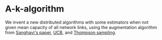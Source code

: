 # A-k-algorithm
We invent a new distributed algorithms with some estimators when not given mean capacity of all network links, using the augmentation algorithm from [Sanghavi's paper](https://arxiv.org/abs/cs/0611064), [UCB](https://link.springer.com/article/10.1023/A:1013689704352), and [Thompson sampling](https://www.jstor.org/stable/2332286). 